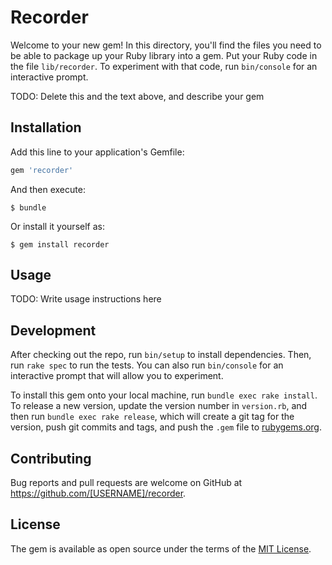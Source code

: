 # Recorder

Welcome to your new gem! In this directory, you'll find the files you need to be able to package up your Ruby library into a gem. Put your Ruby code in the file `lib/recorder`. To experiment with that code, run `bin/console` for an interactive prompt.

TODO: Delete this and the text above, and describe your gem

## Installation

Add this line to your application's Gemfile:

```ruby
gem 'recorder'
```

And then execute:

    $ bundle

Or install it yourself as:

    $ gem install recorder

## Usage

TODO: Write usage instructions here

## Development

After checking out the repo, run `bin/setup` to install dependencies. Then, run `rake spec` to run the tests. You can also run `bin/console` for an interactive prompt that will allow you to experiment.

To install this gem onto your local machine, run `bundle exec rake install`. To release a new version, update the version number in `version.rb`, and then run `bundle exec rake release`, which will create a git tag for the version, push git commits and tags, and push the `.gem` file to [rubygems.org](https://rubygems.org).

## Contributing

Bug reports and pull requests are welcome on GitHub at https://github.com/[USERNAME]/recorder.


## License

The gem is available as open source under the terms of the [MIT License](http://opensource.org/licenses/MIT).

